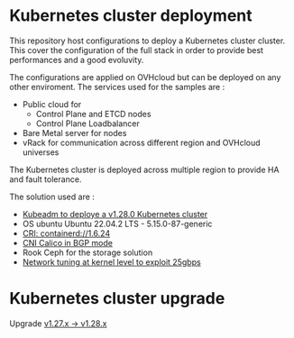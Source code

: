 # Kubernetes cluster deployment

This repository host configurations to deploy a Kubernetes cluster cluster. This cover the configuration of the full stack in order to provide best performances and a good evoluvity.

The configurations are applied on OVHcloud but can be deployed on any other enviroment. The services used for the samples are :
- Public cloud for
    - Control Plane and ETCD nodes
    - Control Plane Loadbalancer
- Bare Metal server for nodes
- vRack for communication across different region and OVHcloud universes

The Kubernetes cluster is deployed across multiple region to provide HA and fault tolerance.

The solution used are :
- [Kubeadm to deploye a v1.28.0 Kubernetes cluster](./kubeadm.md)
- OS ubuntu Ubuntu 22.04.2 LTS - 5.15.0-87-generic
- [CRI: containerd://1.6.24](./kubeadm.md)
- [CNI Calico in BGP mode](./calico.md)
- Rook Ceph for the storage solution
- [Network tuning at kernel level to exploit 25gbps](./sd-cross-regions-vrack.md)

# Kubernetes cluster upgrade

Upgrade [v1.27.x -> v1.28.x](./upgrade.md)
